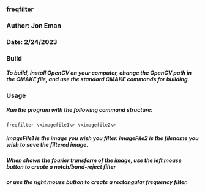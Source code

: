 ### freqfilter
### Author: Jon Eman
### Date: 2/24/2023

### Build
##### To build, install OpenCV on your computer, change the OpenCV path in the CMAKE file, and use the standard CMAKE commands for building.

### Usage

##### Run the program with the following command structure:
    freqfilter \<imagefile1\> \<imagefile2\>

##### imageFile1 is the image you wish you filter. imageFile2 is the filename you wish to save the filtered image.
##### When shown the fourier transform of the image, use the left mouse button to create a notch/band-reject filter
##### or use the right mouse button to create a rectangular frequency filter.
